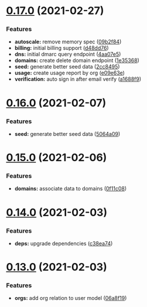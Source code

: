 # [0.17.0](https://github.com/bsord/rcvr-api/compare/0.16.0...0.17.0) (2021-02-27)


### Features

* **autoscale:** remove memory spec ([09b2f84](https://github.com/bsord/rcvr-api/commit/09b2f84f28b10ac86d11605bedc2e907a85820a6))
* **billing:** initial billing support ([d48dd76](https://github.com/bsord/rcvr-api/commit/d48dd76560fcb69d9e9fcd63fa83623d2198bf6a))
* **dns:** initial dmarc query endpoint ([4aa07e5](https://github.com/bsord/rcvr-api/commit/4aa07e589fe5aa1f624ef7f8cf648d7c0d5dbb32))
* **domains:** create delete domain endpoint ([1e35368](https://github.com/bsord/rcvr-api/commit/1e3536893ee04ffc9d3f59f977f30ec0fc0af14e))
* **seed:** generate better seed data ([2cc8495](https://github.com/bsord/rcvr-api/commit/2cc849571ddf551625ca06dbdad8b40886f2df4b))
* **usage:** create usage report by org ([e09e63e](https://github.com/bsord/rcvr-api/commit/e09e63e72633f2d4b3e9b609cc21aa509763499a))
* **verification:** auto sign in after email verify ([a1688f9](https://github.com/bsord/rcvr-api/commit/a1688f9b6dbbd602a8e0208e494b39a1e20f41dc))



# [0.16.0](https://github.com/bsord/rcvr-api/compare/0.15.0...0.16.0) (2021-02-07)


### Features

* **seed:** generate better seed data ([5064a09](https://github.com/bsord/rcvr-api/commit/5064a092a34a36813a1f3f34dcce1cf91573ace4))



# [0.15.0](https://github.com/bsord/rcvr-api/compare/0.14.0...0.15.0) (2021-02-06)


### Features

* **domains:** associate data to domains ([0f11c08](https://github.com/bsord/rcvr-api/commit/0f11c08c7535179fa0201ee762de357f244cec9e))



# [0.14.0](https://github.com/bsord/rcvr-api/compare/0.13.0...0.14.0) (2021-02-03)


### Features

* **deps:** upgrade dependencies ([c38ea74](https://github.com/bsord/rcvr-api/commit/c38ea7460928ad6ddc74f2b47828b71f0179a195))



# [0.13.0](https://github.com/bsord/rcvr-api/compare/0.12.0...0.13.0) (2021-02-03)


### Features

* **orgs:** add org relation to user model ([06a8f19](https://github.com/bsord/rcvr-api/commit/06a8f1922ca2a2665bf67d0180fe5be3483de59f))



